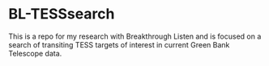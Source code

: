 # BL-TESSsearch

This is a repo for my research with Breakthrough Listen and is focused on a search of transiting TESS targets of interest in current Green Bank Telescope data.
